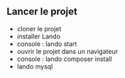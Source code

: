 ## Lancer le projet
- cloner le projet
- installer Lando
- console : lando start
- ouvrir le projet dans un navigateur
- console : lando composer install
- lando mysql